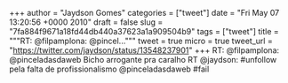
+++
author = "Jaydson Gomes"
categories = ["tweet"]
date = "Fri May 07 13:20:56 +0000 2010"
draft = false
slug = "7fa884f9671a18fd44db440a37623a1a909504b9"
tags = ["tweet"]
title = """RT: @filpamplona: @pincel..."""
tweet = true
micro = true
tweet_url = "https://twitter.com/jaydson/status/13548237901"
+++
RT: @filpamplona: @pinceladasdaweb Bicho arrogante pra caralho RT @jaydson: #unfollow pela falta de profissionalismo @pinceladasdaweb #fail
